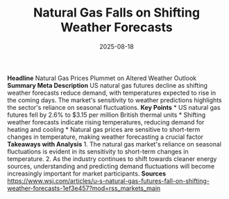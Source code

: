﻿---
title: Natural Gas Falls on Shifting Weather Forecasts
date: '2025-08-18'
category: Markets
image: "/images/generated/briefs/2025-08-18/natural-gas-falls-on-shifting-weather-forecasts.svg"

summary: ''
slug: natural gas falls on shifting weather forecasts
source_urls:
- https://www.wsj.com/articles/u-s-natural-gas-futures-fall-on-shifting-weather-forecasts-1ef3e457?mod=rss_markets_main
seo:
  title: Natural Gas Falls on Shifting Weather Forecasts | Hash n Hedge
  description: ''
  keywords:
  - news
  - markets
  - brief
---

**Headline** Natural Gas Prices Plummet on Altered Weather Outlook  **Summary Meta Description** US natural gas futures decline as shifting weather forecasts reduce demand, with temperatures expected to rise in the coming days. The market's sensitivity to weather predictions highlights the sector's reliance on seasonal fluctuations.  **Key Points**  * US natural gas futures fell by 2.6% to $3.15 per million British thermal units * Shifting weather forecasts indicate rising temperatures, reducing demand for heating and cooling * Natural gas prices are sensitive to short-term changes in temperature, making weather forecasting a crucial factor  **Takeaways with Analysis**  1. The natural gas market's reliance on seasonal fluctuations is evident in its sensitivity to short-term changes in temperature. 2. As the industry continues to shift towards cleaner energy sources, understanding and predicting demand fluctuations will become increasingly important for market participants.  **Sources** https://www.wsj.com/articles/u-s-natural-gas-futures-fall-on-shifting-weather-forecasts-1ef3e457?mod=rss_markets_main 
